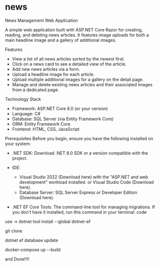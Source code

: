 # news

News Management Web Application

A simple web application built with ASP.NET Core Razor for creating, reading, and deleting news articles. It features image uploads for both a main headline image and a gallery of additional images.

Features

- View a list of all news articles sorted by the newest first.
- Click on a news card to see a detailed view of the article.
- Add new news articles via a form.
- Upload a headline image for each article.
- Upload multiple additional images for a gallery on the detail page.
- Manage and delete existing news articles and their associated images from a dedicated page.

Technology Stack

- Framework: ASP.NET Core 8.0 (or your version)
- Language: C#
- Database: SQL Server (via Entity Framework Core)
- ORM: Entity Framework Core
- Frontend: HTML, CSS, JavaScript

Prerequisites
Before you begin, ensure you have the following installed on your system:


- .NET SDK: Download .NET 8.0 SDK or a version compatible with the project.
- IDE:
    - Visual Studio 2022 (Download here) with the "ASP.NET and web development" workload installed.
    or Visual Studio Code (Download here).
    - Database Server: SQL Server Express or Developer Edition (Download here).
  
- .NET EF Core Tools: The command-line tool for managing migrations. If you don't have it installed, run this command in your terminal:
code

use -> 
dotnet tool install --global dotnet-ef

git clone 

dotnet ef database update

docker-compose up --build

and Done!!!!
